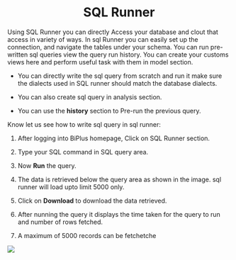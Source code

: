 
<center><h1>SQL Runner </h1></center>

Using SQL Runner you can directly Access your database and clout that access in variety of ways. In sql Runner you can easily set up the connection, and navigate the tables under your schema. You can run pre-written sql queries view the query run history. You can create your customs views here and perform useful task with them in model section.  

- You can directly write the sql query from scratch and run it make sure the dialects used in SQL runner should match the database dialects. 

- You can also create sql query in analysis section. 

- You can use the **history** section to Pre-run the previous query.

Know let us see how to write sql query in sql runner:

1. After logging into BiPlus homepage, Click on SQL Runner section.

2.  Type your SQL command in SQL query area.
3.  Now **Run** the query.
4. The data is retrieved below the query area as shown in the image. sql runner will load upto limit 5000 only.
5. Click on **Download** to download the data retrieved.
6. After nunning the query it displays the time taken for the query to run and number of rows fetched.
7. A maximum of 5000 records can be fetchetche

![
](https://raw.githubusercontent.com/sv18042016/fp1/ce8e9fc79b080f9de55ebc3627f8c1f071efd6d5/images/sql_runner.png)
<!--stackedit_data:
eyJoaXN0b3J5IjpbLTEyOTgzODcwMTQsMTEyMzg1NzAyMSw0MD
Y3MDU1MzMsNDMxOTk2MTc2LC0xNTMxMDk4MjAxLC00MTAwMTQ3
NzcsLTIwMDc3NDQwNjIsMTA4MDY0ODUwNSw4NTQyNDY0MjgsLT
E2NDY1MTE1NzgsLTIzMTYzNzE1OSw2NjIwNDcwODgsLTUxMTYy
NTM4N119
-->